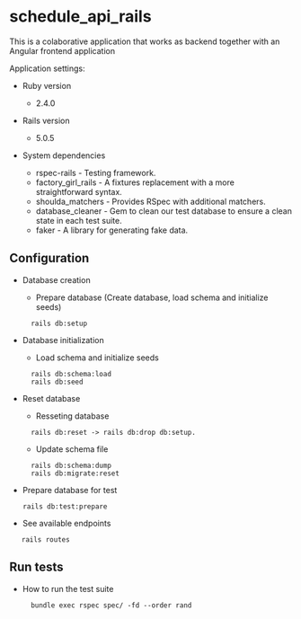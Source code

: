 # schedule_api_rails

This is a colaborative application that works as backend together with an Angular frontend
application

Application settings:

* Ruby version
  - 2.4.0
* Rails version
  - 5.0.5

* System dependencies
  * rspec-rails - Testing framework.
  * factory_girl_rails - A fixtures replacement with a more straightforward syntax.
  * shoulda_matchers - Provides RSpec with additional matchers.
  * database_cleaner - Gem to clean our test database to ensure a clean state in each test suite.
  * faker - A library for generating fake data.

## Configuration
  * Database creation
    * Prepare database (Create database, load schema and initialize seeds)
    ```shell
      rails db:setup
    ```

  * Database initialization
    * Load schema and initialize seeds
    ```shell
      rails db:schema:load
      rails db:seed
    ```

  * Reset database
    * Resseting database
    ```shell
      rails db:reset -> rails db:drop db:setup.
    ```

    * Update schema file
    ```shell
      rails db:schema:dump
      rails db:migrate:reset
    ```
  * Prepare database for test
    ```shell
    rails db:test:prepare
    ```

  * See available endpoints
  ```shell
     rails routes
  ```

## Run tests
* How to run the test suite
  ```shell
    bundle exec rspec spec/ -fd --order rand
  ```
